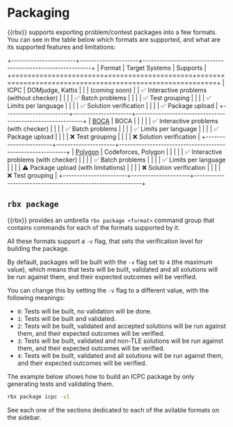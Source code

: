 # Packaging

{{rbx}} supports exporting problem/contest packages into a few formats. You can see
in the table below which formats are supported, and what are its supported features
and limitations:

+-----------------------+---------------------+-----------------------------------------------------------+
|        Format         |   Target Systems    |                         Supports                          |
+=======================+=====================+===========================================================+
| ICPC                  | DOMjudge, Kattis    |                                                           |
| (coming soon)         |                     | :white_check_mark: Interactive problems (without checker) |
|                       |                     | :white_check_mark: Batch problems                         |
|                       |                     | :white_check_mark: Test grouping                          |
|                       |                     | :white_check_mark: Limits per language                    |
|                       |                     | :white_check_mark: Solution verification                  |
|                       |                     | :white_check_mark: Package upload                         |
+-----------------------+---------------------+-----------------------------------------------------------+
| [BOCA](boca.md)       | BOCA                |                                                           |
|                       |                     | :white_check_mark: Interactive problems (with checker)    |
|                       |                     | :white_check_mark: Batch problems                         |
|                       |                     | :white_check_mark: Limits per language                    |
|                       |                     | :white_check_mark: Package upload                         |
|                       |                     | :x: Test grouping                                         |
|                       |                     | :x: Solution verification                                 |
+-----------------------+---------------------+-----------------------------------------------------------+
| [Polygon](polygon.md) | Codeforces, Polygon |                                                           |
|                       |                     | :white_check_mark: Interactive problems (with checker)    |
|                       |                     | :white_check_mark: Batch problems                         |
|                       |                     | :white_check_mark: Limits per language                    |
|                       |                     | :warning: Package upload (with limitations)               |
|                       |                     | :x: Solution verification                                 |
|                       |                     | :x: Test grouping                                         |
+-----------------------+---------------------+-----------------------------------------------------------+

## `rbx package`

{{rbx}} provides an umbrella `rbx package <format>` command group that contains commands for each
of the formats supported by it.

All these formats support a `-v` flag, that sets the verification level for building the package.

By default, packages will be built with the `-v` flag set to `4` (the maximum value), which means that tests will be
built, validated and all solutions will be run against them, and their expected outcomes will be verified.

You can change this by setting the `-v` flag to a different value, with the following meanings:

- `0`: Tests will be built, no validation will be done.
- `1`: Tests will be built and validated.
- `2`: Tests will be built, validated and accepted solutions will be run against them, and their expected outcomes will be verified.
- `3`: Tests will be built, validated and non-TLE solutions will be run against them, and their expected outcomes will be verified.
- `4`: Tests will be built, validated and all solutions will be run against them, and their expected outcomes will be verified.

The example below shows how to build an ICPC package by only generating tests and validating them.

```bash
rbx package icpc -v1
```

See each one of the sections dedicated to each of the avilable formats on the sidebar.

